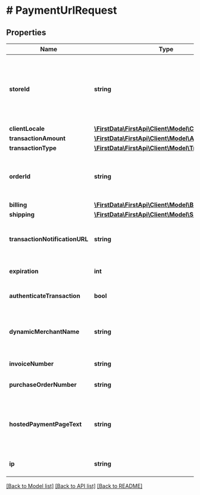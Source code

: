# # PaymentUrlRequest

## Properties

Name | Type | Description | Notes
------------ | ------------- | ------------- | -------------
**storeId** | **string** | An optional Outlet ID for clients that support multiple stores in the same developer app. | [optional] 
**clientLocale** | [**\FirstData\FirstApi\Client\Model\ClientLocale**](ClientLocale.md) |  | [optional] 
**transactionAmount** | [**\FirstData\FirstApi\Client\Model\Amount**](Amount.md) |  | 
**transactionType** | [**\FirstData\FirstApi\Client\Model\TransactionType**](TransactionType.md) |  | 
**orderId** | **string** | Client order ID if supplied by client, otherwise the order ID. | [optional] 
**billing** | [**\FirstData\FirstApi\Client\Model\Billing**](Billing.md) |  | [optional] 
**shipping** | [**\FirstData\FirstApi\Client\Model\Shipping**](Shipping.md) |  | [optional] 
**transactionNotificationURL** | **string** | URL for notifying merchant of payment result. | [optional] 
**expiration** | **int** | Time until payment URL expires. | [optional] 
**authenticateTransaction** | **bool** | If 3D secure should be applied. | [optional] 
**dynamicMerchantName** | **string** | Dynamic merchant name for the cardholder&#39;s statement. | [optional] 
**invoiceNumber** | **string** | Invoice number. | [optional] 
**purchaseOrderNumber** | **string** | Purchase order number. | [optional] 
**hostedPaymentPageText** | **string** | The text to be displayed to the payer on the hosted payment page. | [optional] 
**ip** | **string** | IPv4 or IPv6 network address. | [optional] 

[[Back to Model list]](../../README.md#documentation-for-models) [[Back to API list]](../../README.md#documentation-for-api-endpoints) [[Back to README]](../../README.md)


